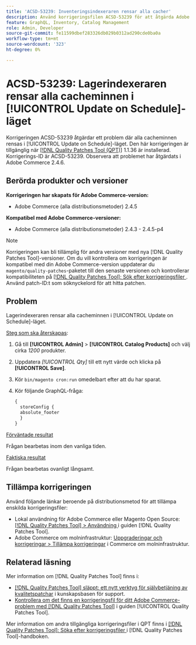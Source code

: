 ```yaml
---
title: 'ACSD-53239: Inventeringsindexeraren rensar alla cacher'
description: Använd korrigeringsfilen ACSD-53239 för att åtgärda Adobe Commerce-problemet där alla cacheminnen rensas i [!UICONTROL Update on Schedule]-läget.
feature: GraphQL, Inventory, Catalog Management
role: Admin, Developer
source-git-commit: fe11599dbef283326db029b0312ad290cde0ba0a
workflow-type: tm+mt
source-wordcount: '323'
ht-degree: 0%

---
```


# ACSD-53239: Lagerindexeraren rensar alla cacheminnen i [!UICONTROL Update on Schedule]-läget

Korrigeringen ACSD-53239 åtgärdar ett problem där alla cacheminnen rensas i [!UICONTROL Update on Schedule]-läget. Den här korrigeringen är tillgänglig när [[!DNL Quality Patches Tool (QPT)]](https://experienceleague.adobe.com/sv/docs/commerce-knowledge-base/kb/announcements/commerce-announcements/magento-quality-patches-released-new-tool-to-self-serve-quality-patches) 1.1.36 är installerad. Korrigerings-ID är ACSD-53239. Observera att problemet har åtgärdats i Adobe Commerce 2.4.6.

## Berörda produkter och versioner

**Korrigeringen har skapats för Adobe Commerce-version:**

* Adobe Commerce (alla distributionsmetoder) 2.4.5

**Kompatibel med Adobe Commerce-versioner:**

* Adobe Commerce (alla distributionsmetoder) 2.4.3 - 2.4.5-p4

>[!NOTE]
>
>Korrigeringen kan bli tillämplig för andra versioner med nya [!DNL Quality Patches Tool]-versioner. Om du vill kontrollera om korrigeringen är kompatibel med din Adobe Commerce-version uppdaterar du `magento/quality-patches`-paketet till den senaste versionen och kontrollerar kompatibiliteten på [[!DNL Quality Patches Tool]: Sök efter korrigeringsfiler ](https://experienceleague.adobe.com/tools/commerce-quality-patches/index.html?lang=sv-SE). Använd patch-ID:t som söknyckelord för att hitta patchen.

## Problem

Lagerindexeraren rensar alla cacheminnen i [!UICONTROL Update on Schedule]-läget.

<u>Steg som ska återskapas</u>:

1. Gå till **[!UICONTROL Admin]** > **[!UICONTROL Catalog Products]** och välj cirka *1200* produkter.
2. Uppdatera *[!UICONTROL Qty]* till ett nytt värde och klicka på **[!UICONTROL Save]**.
3. Kör `bin/magento cron:run` omedelbart efter att du har sparat.
4. Kör följande GraphQL-fråga:

   ```GraphQL
   {
     storeConfig {
     absolute_footer
     }
   }
   ```

<u>Förväntade resultat</u>

Frågan bearbetas inom den vanliga tiden.

<u>Faktiska resultat</u>

Frågan bearbetas ovanligt långsamt.

## Tillämpa korrigeringen

Använd följande länkar beroende på distributionsmetod för att tillämpa enskilda korrigeringsfiler:

* Lokal användning för Adobe Commerce eller Magento Open Source: [[!DNL Quality Patches Tool] > Användning ](/help/tools/quality-patches-tool/usage.md) i guiden [!DNL Quality Patches Tool].
* Adobe Commerce om molninfrastruktur: [Uppgraderingar och korrigeringar > Tillämpa korrigeringar](https://experienceleague.adobe.com/docs/commerce-cloud-service/user-guide/develop/upgrade/apply-patches.html?lang=sv-SE) i Commerce om molninfrastruktur.

## Relaterad läsning

Mer information om [!DNL Quality Patches Tool] finns i:

* [[!DNL Quality Patches Tool] släppt: ett nytt verktyg för självbetjäning av kvalitetspatchar](https://experienceleague.adobe.com/sv/docs/commerce-knowledge-base/kb/announcements/commerce-announcements/magento-quality-patches-released-new-tool-to-self-serve-quality-patches) i kunskapsbasen för support.
* [Kontrollera om det finns en korrigeringsfil för ditt Adobe Commerce-problem med  [!DNL Quality Patches Tool]](/help/tools/quality-patches-tool/patches-available-in-qpt/check-patch-for-magento-issue-with-magento-quality-patches.md) i guiden [!UICONTROL Quality Patches Tool].


Mer information om andra tillgängliga korrigeringsfiler i QPT finns i [[!DNL Quality Patches Tool]: Söka efter korrigeringsfiler ](https://experienceleague.adobe.com/tools/commerce-quality-patches/index.html?lang=sv-SE) i [!DNL Quality Patches Tool]-handboken.
